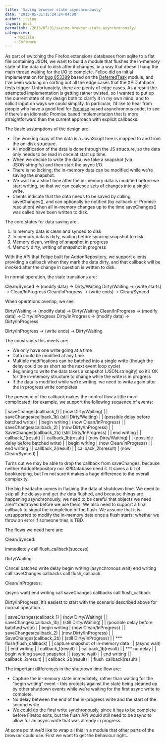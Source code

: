 ```yaml
---
title: 'Saving browser state asynchronously'
date: '2013-05-31T15:24:24-04:00'
author: irving
layout: post
permalink: /2013/05/31/saving-browser-state-asynchronously/
categories:
    - Mozilla
    - Software
---
```


As part of switching the Firefox extensions databases from sqlite to a flat file containing JSON,
we want to build a module that flushes the in-memory state of the data out to disk after it changes,
in a way that doesn’t hang the main thread waiting for the I/O to complete.
Felipe did an initial implementation for [bug 853389](https://bugzilla.mozilla.org/show_bug.cgi?id=853389 "Bug 853389 - Convert AddonRepository.jsm from sqlite to JSON")
based on the [DeferredTask](https://mxr.mozilla.org/mozilla-central/source/toolkit/modules/DeferredTask.jsm) module,
and I’ve been working on sorting out all the edge cases that the XPIDatabase tests trigger. Unfortunately, there are plenty of edge cases.
As a result the attempted implementation is getting rather twisted, so I wanted to put up the current state of my
design both to clarify it in my own mind, and to solicit input on ways we could simplify.
In particular, I’d like to hear from people who have a good feel for
[Promise](https://developer.mozilla.org/en-US/docs/Mozilla/JavaScript_code_modules/Promise.jsm)
based asynchronous code, to see if there’s an idiomatic Promise based implementation that is more
straightforward than the current approach with explicit callbacks.

The basic assumptions of the design are:

- The working copy of the data is a JavaScript tree is mapped to and from the on-disk structure.
- All modification of the data is done through the JS structure, so the data only needs to be read in once at start up time.
- When we decide to write the data, we take a snapshot (via JSON.stringify) and then start the async I/O.
- There is no locking; the in-memory data can be modified while we’re saving the snapshot.
- We wait for a short time after the in-memory data is modified before we start writing, so that we can coalesce sets of changes into a single write.
- Clients indicate that the data needs to be saved by calling saveChanges(), and can optionally be notified (by callback or Promise resolution) when all in-memory changes up to the time saveChanges() was called have been written to disk.

The core states for data saving are:

1. In memory data is clean and synced to disk
2. In memory data is dirty, waiting before syncing snapshot to disk
3. Memory clean, writing of snapshot in progress
4. Memory dirty, writing of snapshot in progress

With the API that Felipe built for AddonRepository, we support clients providing a callback when they mark the data dirty, and that callback will be invoked after the change in question is written to disk.

In normal operation, the state transitions are:

Clean/Synced &rarr; (modify data) &rarr; Dirty/Waiting
Dirty/Waiting &rarr; (write starts) &rarr; Clean/InProgress
Clean/InProgress &rarr; (write ends) &rarr; Clean/Synced

When operations overlap, we see:

Dirty/Waiting &rarr; (modify data) &rarr; Dirty/Waiting
Clean/InProgress &rarr; (modify data) &rarr; Dirty/InProgress
Dirty/InProgress &rarr; (modify data) &rarr; Dirty/InProgress

Dirty/InProgress &rarr; (write ends) &rarr; Dirty/Waiting

The constraints this meets are:

- We only have one write going at a time
- Data could be modified at any time
- Multiple modifications can be batched into a single write (though the delay could be as short as the next event loop cycle)
- Beginning to write the data takes a snapshot (JSON.stringify) so it’s OK for the in-memory structure to change while the write is in progress
- If the data is modified while we’re writing, we need to write again after the in progress write completes

The presence of the callback makes the control flow a little more complicated; for example, we support the following sequence of events:

| saveChanges(callback_1) | (now Dirty/Waiting) |
| saveChanges(callback_1b) (still Dirty/Waiting) |
| (possible delay before batched write) |
| begin writing | (now Clean/InProgress) |
| saveChanges(callback_2) | (now Dirty/InProgress) |
| SaveChanges(callback_2b) (still Dirty/InProgress) |
| end writing |
| callback_1(result) |
| callback_1b(result) | (now Dirty/Waiting) |
| (possible delay before batched write) |
| begin writing | (now Clean/InProgress) |
| end writing |
| callback_2(result) |
| callback_2b(result) | (now Clean/Synced) |

Turns out we may be able to drop the callback from saveChanges, because neither AddonRepository nor XPIDatabase need it. It saves a bit of bookkeeping, but I’m not sure it makes a huge difference to the overall complexity.

The big headache comes in flushing the data at shutdown time. We need to skip all the delays and get the data flushed, and because things are happening asynchronously, we need to be careful that objects we need aren’t destroyed before we use them. We also need to support a final callback to signal the completion of the flush. We assume that it is unsupported to modify the in-memory data once a flush starts; whether we throw an error if someone tries is TBD.

The flows we need here are:

Clean/Synced:

immediately call flush_callback(success)

Dirty/Waiting:

Cancel batched write delay
begin writing
(asynchronous wait)
end writing
call saveChanges callbacks
call flush_callback

Clean/InProgress:

(async wait)
end writing
call saveChanges callbacks
call flush_callback

Dirty/InProgress: It’s easiest to start with the scenario described above for normal operation…

| saveChanges(callback_1) | (now Dirty/Waiting) |
| saveChanges(callback_1b) | (still Dirty/Waiting) |
| (possible delay before batched write) |
| begin writing | (now Clean/InProgress) |
| saveChanges(callback_2) | (now Dirty/InProgress) |
| SaveChanges(callback_2b) | (still Dirty/InProgress) |
| \*\*\* flush(flush_callback) |
| capture snapshot of in-memory data |
| (async wait) |
| end writing |
| callback_1(result) |
| callback_1b(result) |
| \*\*\* no delay |
| begin writing saved snapshot |
| (async wait) |
| end writing |
| callback_2(result) |
| callback_2b(result) |
| flush_callback(result) |

The important differences in the shutdown time flow are:

- Capture the in-memory state immediately, rather than waiting for the “begin writing” event – this protects against the state being cleaned up by other shutdown events while we’re waiting for the first async write to complete.
- No delay between the end of the in-progress write and the start of the second write.
- We could do the final write synchronously, since it has to be complete before Firefox exits, but the flush API would still need to be async to allow for an async write that was already in progress.

At some point we’d like to wrap all this in a module that other parts of the browser could use. First we want to get the behaviour right…
